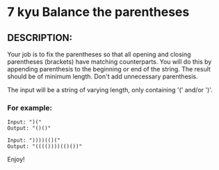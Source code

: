 # 7 kyu Balance the parentheses

## DESCRIPTION:
Your job is to fix the parentheses so that all opening and closing parentheses (brackets) have matching counterparts. You will do this by appending parenthesis to the beginning or end of the string. The result should be of minimum length. Don't add unnecessary parenthesis.

The input will be a string of varying length, only containing '(' and/or ')'.

### For example:
```
Input: ")("
Output: "()()"

Input: "))))(()("
Output: "(((())))(()())"
```
Enjoy!